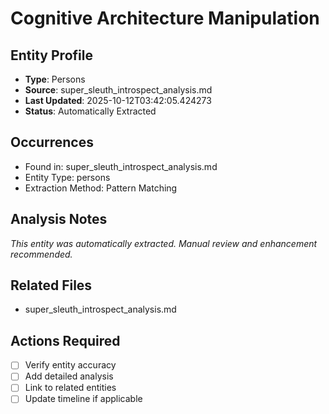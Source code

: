 # Cognitive Architecture Manipulation

## Entity Profile
- **Type**: Persons
- **Source**: super_sleuth_introspect_analysis.md
- **Last Updated**: 2025-10-12T03:42:05.424273
- **Status**: Automatically Extracted

## Occurrences
- Found in: super_sleuth_introspect_analysis.md
- Entity Type: persons
- Extraction Method: Pattern Matching

## Analysis Notes
*This entity was automatically extracted. Manual review and enhancement recommended.*

## Related Files
- super_sleuth_introspect_analysis.md

## Actions Required
- [ ] Verify entity accuracy
- [ ] Add detailed analysis
- [ ] Link to related entities
- [ ] Update timeline if applicable
